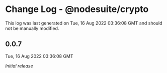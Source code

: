 # Change Log - @nodesuite/crypto

This log was last generated on Tue, 16 Aug 2022 03:36:08 GMT and should not be manually modified.

## 0.0.7
Tue, 16 Aug 2022 03:36:08 GMT

_Initial release_

